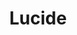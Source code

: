 ---
codehost: https://github.com/lucide-icons/lucide
logohandle: lucidedev
sort: lucide
title: Lucide
website: https://lucide.dev/
---